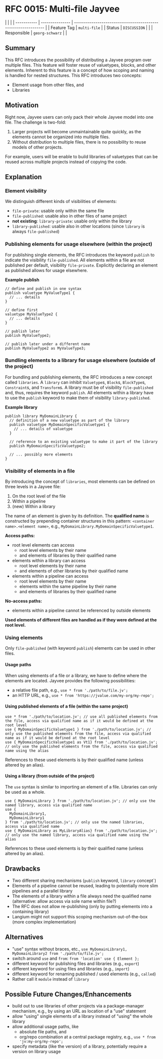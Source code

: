 <!--
SPDX-FileCopyrightText: 2023 Friedrich-Alexander-Universitat Erlangen-Nurnberg

SPDX-License-Identifier: AGPL-3.0-only
-->

# RFC 0015: Multi-file Jayvee

|             |                 |
| ----------- | --------------- | --------------------------------------------------------------- |
| Feature Tag | `multi-file`    |
| Status      | `DISCUSSION`    | <!-- Possible values: DRAFT, DISCUSSION, ACCEPTED, REJECTED --> |
| Responsible | `georg-schwarz` | <!-- TODO: assign yourself as main driver of this RFC -->       |

<!--
  Status Overview:
  - DRAFT: The RFC is not ready for a review and currently under change. Feel free to already ask for feedback on the structure and contents at this stage.
  - DISCUSSION: The RFC is open for discussion. Usually, we open a PR to trigger discussions.
  - ACCEPTED: The RFC was accepted. Create issues to prepare implementation of the RFC.
  - REJECTED: The RFC was rejected. If another revision emerges, switch to status DRAFT.
-->

## Summary

This RFC introduces the possibility of distributing a Jayvee program over multiple files.
This feature will foster reuse of valuetypes, blocks, and other elements.
Inherent to this feature is a concept of how scoping and naming is handled for nested structures.
This RFC introduces two concepts:

- Element usage from other files, and
- Libraries

## Motivation

Right now, Jayvee users can only pack their whole Jayvee model into one file.
The challenge is two-fold:

1. Larger projects will become unmaintainable quite quickly, as the elements cannot be organized into multiple files.
2. Without distribution to multiple files, there is no possibility to reuse models of other projects.

For example, users will be enable to build libraries of valuetypes that can be reused across multiple projects instead of copying the code.

## Explanation

### Element visibility

We distinguish different kinds of visibilities of elements:

- `file-private`: usable only within the same file
- `file-published`: usable also in other files of same project
- **not existing**: `library-private`: usable only within the library
- `library-published`: usable also in other locations (since `library` is always `file-published`)

### Publishing elements for usage elsewhere (within the project)

For publishing single elements, the RFC introduces the keyword `publish` to indicate the visibility `file-published`.
All elements within a file are not published per default, visibility `file-private`.
Explicitly declaring an element as published allows for usage elsewhere.

**Example publish**

```
// define and publish in one syntax
publish valuetype MyValueType1 {
  // ... details
}

// define first
valuetype MyValueType2 {
  // ... details
}

// publish later
publish MyValueType2;

// publish later under a different name
publish MyValueType2 as MyValueType3;
```

### Bundling elements to a library for usage elsewhere (outside of the project)

For bundling and publishing elements, the RFC introduces a new concept called `libraries`.
A `library` can inhibit `Valuetype`s, `Block`s, `BlockType`s, `Constraint`s, and `Transform`s.
A library must be of visibility `file-published` and, thus, requires the keyword `publish`.
All elements within a library have to use the `publish` keyword to make them of visibility `library-published`.

**Example library**

```
publish library MyDomainLibrary {
  // definition of a new valuetype as part of the library
  publish valuetype MyDomainSpecificValuetype1 {
    // ... details of valuetype
  }

  // reference to an existing valuetype to make it part of the library
  publish MyDomainSpecificValuetype2;

  // ... possibly more elements
}
```

### Visibility of elements in a file

By introducing the concept of `libraries`, most elements can be defined on three levels in a Jayvee file:

1. On the root level of the file
2. Within a pipeline
3. (new) Within a library

The name of an element is given by its definition.
The **qualified name** is constructed by prepending container structures in this pattern: `<container name>.<element name>`, e.g., `MyDomainLibrary.MyDomainSpecificValuetype1`.

**Access paths:**

- root level elements can access
  - root level elements by their name
  - and elements of libraries by their qualified name
- elements within a library can access
  - root level elements by their name
  - and elements of other libraries by their qualified name
- elements within a pipeline can access
  - root level elements by their name
  - elements within the same pipeline by their name
  - and elements of libraries by their qualified name

**No-access paths:**

- elements within a pipeline cannot be referenced by outside elements

**Used elements of different files are handled as if they were defined at the root level.**

### Using elements

Only `file-published` (with keyword `publish`) elements can be used in other files.

#### Usage paths

When using elements of a file or a library, we have to define where the elements are located.
Jayvee provides the following possibilities:

- a relative file path, e.g., `use * from './path/to/file.jv';`
- an HTTP URL, e.g., `use * from 'https://jvalue.com/my-org/my-repo';`

#### Using published elements of a file (within the same project)

```
use * from './path/to/location.jv'; // use all published elements from the file, access via qualified name as if it would be defined at the root level
use { MyDomainSpecificValuetype1 } from './path/to/location.jv'; // only use the published elements from the file, access via qualified name as if it would be defined at the root level
use { MyDomainSpecificValuetype1 as Vt1} from './path/to/location.jv'; // only use the published elements from the file, access via qualified name using the alias
```

References to these used elements is by their qualified name (unless altered by an alias).

#### Using a library (from outside of the project)

The `use` syntax is similar to importing an element of a file.
Libraries can only be used as a whole.

```
use { MyDomainLibrary } from './path/to/location.jv'; // only use the named library, access via qualified name
use {
  MyDomainLibrary1,
  MyDomainLibrary1
} from './path/to/location.jv'; // only use the named libraries, access via qualified name
use { MyDomainLibrary as MyLibraryAlias} from './path/to/location.jv'; // only use the named library, access via qualified name using the alias
```

References to these used elements is by their qualified name (unless altered by an alias).

## Drawbacks

- Two different sharing mechanisms (`publish` keyword, `library` concept`)
- Elements of a pipeline cannot be reused, leading to potentially more slim pipelines and a parallel library
- The elements of a library within a file always need the qualified name (alternative: allow access via sole name within file?)
- The RFC does not allow re-publishing (only by putting elements into a containing library)
- Langium might not support this scoping mechanism out-of-the-box (more complex implementation)

## Alternatives

- "use" syntax without braces, etc., `use MyDomainLibrary1, MyDomainLibrary2 from './path/to/file.jv';`
- switch around `use` and `from`: `from 'location' use { Element };`
- different keyword for publishing files and libraries (e.g., `export`)
- different keyword for using files and libraries (e.g., `import`)
- different keyword for renaming published / used elements (e.g., `called`)
- Rather call it `module` instead of `library`

## Possible Future Changes/Enhancements

- build out to use libraries of other projects via a package-manager mechanism, e.g., by using an URL as location of a "use" statement
- allow "using" single elements of a library instead of "using" the whole library
- allow additional usage paths, like
  - absolute file paths, and
  - org/repo combination at a central package registry, e.g., `use * from 'jv:my-org/my-repo';`
- specify metadata (like the version) of a library, potentially require a version on library usage
